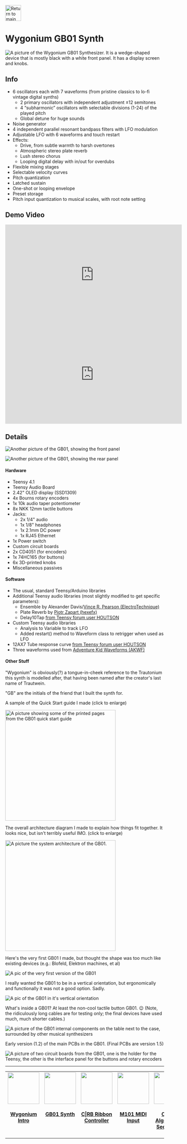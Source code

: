 [<img alt="Return to main page link image" src="images/nav_main.png" height="50px">](/README.md)

# Wygonium GB01 Synth

![A picture of the Wygonium GB01 Synthesizer. It is a wedge-shaped device that is mostly black with a white front panel. It has a display screen and knobs.](/images/Wygonium_GB01_square.jpg)

## Info

- 6 oscillators each with 7 waveforms (from pristine classics to lo-fi vintage digital synths)
    - 2 primary oscillators with independent adjustment ±12 semitones 
    - 4 “subharmonic” oscillators with selectable divisions (1-24) of the played pitch
    - Global detune for huge sounds
- Noise generator
- 4 independent parallel resonant bandpass filters with LFO modulation
- Adjustable LFO with 6 waveforms and touch restart
- Effects:
    - Drive, from subtle warmth to harsh overtones
    - Atmospheric stereo plate reverb
    - Lush stereo chorus
    - Looping digital delay with in/out for overdubs
- Flexible mixing stages
- Selectable velocity curves
- Pitch quantization
- Latched sustain
- One-shot or looping envelope
- Preset storage
- Pitch input quantization to musical scales, with root note setting

## Demo Video

<iframe width="560" height="315" src="https://www.youtube.com/embed/F4Fk_X3j23E?si=3ApcUsWsLcP-X0Cu" title="YouTube video player" frameborder="0" allow="accelerometer; autoplay; clipboard-write; encrypted-media; gyroscope; picture-in-picture; web-share" referrerpolicy="strict-origin-when-cross-origin" allowfullscreen></iframe>

<iframe width="560" height="315" src="https://www.youtube.com/embed/BMVRjA-401U?si=fLV2b4OPoMJ53w9m" title="YouTube video player" frameborder="0" allow="accelerometer; autoplay; clipboard-write; encrypted-media; gyroscope; picture-in-picture; web-share" referrerpolicy="strict-origin-when-cross-origin" allowfullscreen></iframe>

## Details

![Another picture of the GB01, showing the front panel](/images/GB01_front.png)

![Another picture of the GB01, showing the rear panel](/images/GB01_back.png)

#### Hardware 

- Teensy 4.1
- Teensy Audio Board
- 2.42" OLED display (SSD1309)
- 4x Bourns rotary encoders
- 1x 10k audio taper potentiometer
- 8x NKK 12mm tactile buttons
- Jacks:
    - 2x 1/4" audio
    - 1x 1/8" headphones
    - 1x 2.1mm DC power
    - 1x RJ45 Ethernet
- 1x Power switch
- Custom circuit boards
- 2x CD4051 (for encoders)
- 1x 74HC165 (for buttons)
- 6x 3D-printed knobs
- Miscellaneous passives

#### Software

- The usual, standard Teensy/Arduino libraries
- Additional Teensy audio libraries (most slightly modified to get specific parameters):
    - Ensemble by Alexander Davis/[Vince R. Pearson (ElectroTechnique)](https://github.com/ElectroTechnique/TSynth-Teensy4.1) 
    - Plate Reverb by [Piotr Zapart (hexefx)](https://github.com/hexeguitar/hexefx_audiolib_F32)
    - Delay10Tap [from Teensy forum user HOUTSON](https://forum.pjrc.com/index.php?threads/can-i-modulate-the-delay-time.61513/post-265954)
- Custom Teensy audio libraries
    - Analysis to Variable to track LFO
    - Added restart() method to Waveform class to retrigger when used as LFO
- 12AX7 Tube response curve [from Teensy forum user HOUTSON](https://forum.pjrc.com/index.php?threads/teensy-based-multistage-distortion-modeling-pedal.44061/post-229555)
- Three waveforms used from [Adventure Kid Waveforms (AKWF)](https://github.com/KristofferKarlAxelEkstrand/AKWF-FREE)

#### Other Stuff

"Wygonium" is obviously(?) a tongue-in-cheek reference to the Trautonium this synth is modelled after, that having been named after the creator's last name of Trautwein.

"GB" are the initials of the friend that I built the synth for.

A sample of the Quick Start guide I made (click to enlarge)

[<img alt="A picture showing some of the printed pages from the GB01 quick start guide" src="images/QuickStartSample.png" height="350px">](/images/QuickStartSample.png)

The overall architecture diagram I made to explain how things fit together. It looks nice, but isn't terribly useful IMO. (click to enlarge)

[<img alt="A picture the system architecture of the GB01." src="images/ARCHITECTURE.png" height="350px">](/images/ARCHITECTURE.png)

Here's the very first GB01 I made, but thought the shape was too much like existing devices (e.g.: Blofeld, Elektron machines, et al)

![A pic of the very first version of the GB01](/images/GB01_alpha.png)

I really wanted the GB01 to be in a vertical orientation, but ergonomically and functionally it was not a good option. Sadly.

![A pic of the GB01 in it's vertical orientation](/images/GB01_ideal.png)

What's inside a GB01? At least the non-cool tactile button GB01. 😉 (Note, the ridiculously long cables are for testing only; the final devices have used much, much shorter cables.)

![A picture of the GB01 internal components on the table next to the case, surrounded by other musical synthesizers](/images/GB01Internals1.jpg)

Early version (1.2) of the main PCBs in the GB01. (Final PCBs are version 1.5)

![A picture of two circuit boards from the GB01, one is the holder for the Teensy, the other is the interface panel for the buttons and rotary encoders](/images/GB01PCBs.jpg)
__________

<table align="center">
    <tr valign="top">
        <td align="center" width="150px" valign="top"><a href="/Wygonium-Info/"><img src="images/WygoniumKit_square.png" width="100px" /></a><p><h4 id="wygonium-intro"><a href="/Wygonium-Info/">Wygonium Intro</a></h4></p></td>
        <td align="center" width="150px" valign="top"><a href="/Wygonium-Info/WygoniumGB01.html"><img src="images/Wygonium_GB01_square.jpg" width="100px" /></a><p><h4 id="gb01-synth"><a href="/Wygonium-Info/WygoniumGB01.html">GB01 Synth</a></h4></p></td>
        <td align="center" width="150px" valign="top"><a href="/Wygonium-Info/CRBController.html"><img src="images/Wygonium_CRB_square.jpg" width="100px" /></a><p><h4 id="crb-ribbon-controller"><a href="/Wygonium-Info/CRBController.html">C|RB Ribbon Controller</a></h4></p></td>
        <td align="center" width="150px" valign="top"><a href="/Wygonium-Info/WygoniumM101.html"><img src="images/Wygonium_M101_square.jpg" width="100px" /></a><p><h4 id="m101-midi-input"><a href="/Wygonium-Info/WygoniumM101.html">M101 MIDI Input</a></h4></p></td>
        <td align="center" width="150px" valign="top"><a href="/Wygonium-Info/WygoniumORBsq.html"><img src="images/Wygonium_ORBsq_square.jpg" width="100px" /></a><p><h4 id="orbsq-algorithmic-sequencer"><a href="/Wygonium-Info/WygoniumORBsq.html">ORBsq Algorithmic Sequencer</a></h4></p></td>
    </tr>
</table>
